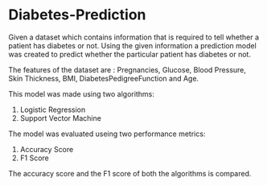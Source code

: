 # Diabetes-Prediction

Given a dataset which contains information that is required to tell whether a patient has diabetes or not. Using the given information a prediction model was created to predict whether the particular patient has diabetes or not.

The features of the dataset are : Pregnancies, Glucose, Blood Pressure, Skin Thickness, BMI, DiabetesPedigreeFunction and Age.

This model was made using two algorithms:
1) Logistic Regression
2) Support Vector Machine 

The model was evaluated useing two performance metrics:
1) Accuracy Score
2) F1 Score

The accuracy score and the F1 score of both the algorithms is compared.
